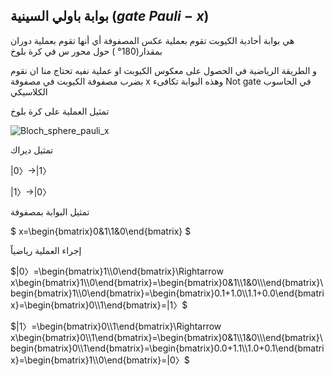 ## بوابة باولي السينية ($gate$ $Pauli-x$)



هي بوابة أحادية الكيوبت  تقوم بعملية عكس المصفوفة أي أنها  تقوم بعملية دوران بمقدار($180°$
) حول محور س في كرة بلوخ

و الطريقة الرياضية في الحصول على معكوس الكيوبت او عملية نفيه تحتاج منا ان نقوم بضرب مصفوفة الكيوبت في مصفوفة x وهذه البوابة تكافىء Not gate في الحاسوب الكلاسيكي 



تمثيل العملية على كرة بلوخ

 ![Bloch_sphere_pauli_x](~/images/paulix.gif)
 

تمثيل ديراك

$|0〉\rightarrow|1〉$

$|1〉\rightarrow|0〉$

تمثيل البوابة بمصفوفة 

$ x=\begin{bmatrix}0&1\\1&0\end{bmatrix} $

إجراء العملية رياضياً 

$|0〉=\begin{bmatrix}1\\0\end{bmatrix}\Rightarrow x\begin{bmatrix}1\\0\end{bmatrix}=\begin{bmatrix}0&1\\1&0\\\end{bmatrix}\begin{bmatrix}1\\0\end{bmatrix}=\begin{bmatrix}0.1+1.0\\1.1+0.0\end{bmatrix}=\begin{bmatrix}0\\1\end{bmatrix}=|1〉$

$|1〉=\begin{bmatrix}0\\1\end{bmatrix}\Rightarrow x\begin{bmatrix}0\\1\end{bmatrix}=\begin{bmatrix}0&1\\1&0\\\end{bmatrix}\begin{bmatrix}0\\1\end{bmatrix}=\begin{bmatrix}0.0+1.1\\1.0+0.1\end{bmatrix}=\begin{bmatrix}1\\0\end{bmatrix}=|0〉$




 <!-- ![pauli x](~/images/pauli_x_gate1.jpg) -->


<!-- المصادر -->
<!-- https://www.quantum-inspire.com/kbase/pauli-x/ -->
<!-- https://en.wikipedia.org/wiki/Quantum_logic_gate -->
